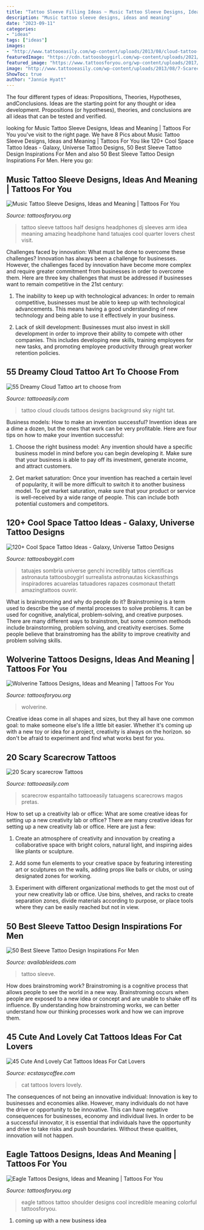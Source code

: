 ```yaml
---
title: "Tattoo Sleeve Filling Ideas ~ Music Tattoo Sleeve Designs, Ideas And Meaning"
description: "Music tattoo sleeve designs, ideas and meaning"
date: "2023-09-11"
categories:
- "ideas"
tags: ["ideas"]
images:
- "http://www.tattooeasily.com/wp-content/uploads/2013/08/cloud-tattoo-29.jpg"
featuredImage: "https://cdn.tattoosboygirl.com/wp-content/uploads/2021/07/Space-tattoo-ideas-84.jpg"
featured_image: "https://www.tattoosforyou.org/wp-content/uploads/2017/09/Tattoo-Music-Sleeve.jpg"
image: "http://www.tattooeasily.com/wp-content/uploads/2013/08/7-Scarecrow-Tattoos.jpg"
ShowToc: true
author: "Jannie Hyatt"
---
```



The four different types of ideas: Propositions, Theories, Hypotheses, andConclusions.
Ideas are the starting point for any thought or idea development. Propositions (or hypotheses), theories, and conclusions are all ideas that can be tested and verified.

	

		
looking for Music Tattoo Sleeve Designs, Ideas and Meaning | Tattoos For You you've visit to the right page. We have 8 Pics about Music Tattoo Sleeve Designs, Ideas and Meaning | Tattoos For You like 120+ Cool Space Tattoo Ideas - Galaxy, Universe Tattoo Designs, 50 Best Sleeve Tattoo Design Inspirations For Men and also 50 Best Sleeve Tattoo Design Inspirations For Men. Here you go:
		
    
## Music Tattoo Sleeve Designs, Ideas And Meaning | Tattoos For You

<img loading=lazy src="https://www.tattoosforyou.org/wp-content/uploads/2017/09/Tattoo-Music-Sleeve.jpg" onerror="this.onerror=null;this.src='https://tse4.mm.bing.net/th?id=OIP.PDRC-UUGq8gxzbcciDBTigHaOl&amp;pid=15.1';" alt="Music Tattoo Sleeve Designs, Ideas and Meaning | Tattoos For You">

_Source: tattoosforyou.org_

>tattoo sleeve tattoos half designs headphones dj sleeves arm idea meaning amazing headphone hand tatuajes cool quarter lovers chest visit. 

	

Challenges faced by innovation: What must be done to overcome these challenges?
Innovation has always been a challenge for businesses. However, the challenges faced by innovation have become more complex and require greater commitment from businesses in order to overcome them. Here are three key challenges that must be addressed if businesses want to remain competitive in the 21st century:
1. The inability to keep up with technological advances: In order to remain competitive, businesses must be able to keep up with technological advancements. This means having a good understanding of new technology and being able to use it effectively in your business.

2. Lack of skill development: Businesses must also invest in skill development in order to improve their ability to compete with other companies. This includes developing new skills, training employees for new tasks, and promoting employee productivity through great worker retention policies.


    
## 55 Dreamy Cloud Tattoo Art To Choose From

<img loading=lazy src="http://www.tattooeasily.com/wp-content/uploads/2013/08/cloud-tattoo-29.jpg" onerror="this.onerror=null;this.src='https://tse4.mm.bing.net/th?id=OIP.x8D46Q5i4p16pGODKddyrgHaJ4&amp;pid=15.1';" alt="55 Dreamy Cloud Tattoo art to choose from">

_Source: tattooeasily.com_

>tattoo cloud clouds tattoos designs background sky night tat. 

	

Business models: How to make an invention successful?
Invention ideas are a dime a dozen, but the ones that work can be very profitable. Here are four tips on how to make your invention successful:
1. Choose the right business model: Any invention should have a specific business model in mind before you can begin developing it. Make sure that your business is able to pay off its investment, generate income, and attract customers.

2. Get market saturation: Once your invention has reached a certain level of popularity, it will be more difficult to switch it to another business model. To get market saturation, make sure that your product or service is well-received by a wide range of people. This can include both potential customers and competitors.


    
## 120+ Cool Space Tattoo Ideas - Galaxy, Universe Tattoo Designs

<img loading=lazy src="https://cdn.tattoosboygirl.com/wp-content/uploads/2021/07/Space-tattoo-ideas-84.jpg" onerror="this.onerror=null;this.src='https://tse1.mm.bing.net/th?id=OIP.YSxSxYn0lZzxRU9NfmUQWgHaNn&amp;pid=15.1';" alt="120+ Cool Space Tattoo Ideas - Galaxy, Universe Tattoo Designs">

_Source: tattoosboygirl.com_

>tatuajes sombria universe genchi incredibly tattos científicas astronauta tattoosboygirl surrealista astronautas kickassthings inspiradores acuarelas tatuadores rapazes cosmonaut thetatt amazingtattoos ouvrir. 

	

What is brainstroming and why do people do it?
Brainstroming is a term used to describe the use of mental processes to solve problems. It can be used for cognitive, analytical, problem-solving, and creative purposes. There are many different ways to brainstrom, but some common methods include brainstorming, problem solving, and creativity exercises. Some people believe that brainstroming has the ability to improve creativity and problem solving skills.

    
## Wolverine Tattoos Designs, Ideas And Meaning | Tattoos For You

<img loading=lazy src="https://www.tattoosforyou.org/wp-content/uploads/2016/03/Wolverine-Tattoo.jpg" onerror="this.onerror=null;this.src='https://tse2.mm.bing.net/th?id=OIP.9-4rQ4jFkymEbKR0W-psjQHaJ4&amp;pid=15.1';" alt="Wolverine Tattoos Designs, Ideas and Meaning | Tattoos For You">

_Source: tattoosforyou.org_

>wolverine. 

	

Creative ideas come in all shapes and sizes, but they all have one common goal: to make someone else's life a little bit easier. Whether it's coming up with a new toy or idea for a project, creativity is always on the horizon. so don't be afraid to experiment and find what works best for you.

    
## 20 Scary Scarecrow Tattoos

<img loading=lazy src="http://www.tattooeasily.com/wp-content/uploads/2013/08/7-Scarecrow-Tattoos.jpg" onerror="this.onerror=null;this.src='https://tse2.mm.bing.net/th?id=OIP.aJqyGD02LX8YZ0ZspfKFWAHaML&amp;pid=15.1';" alt="20 Scary scarecrow Tattoos">

_Source: tattooeasily.com_

>scarecrow espantalho tattooeasily tatuagens scarecrows magos pretas. 

	

How to set up a creativity lab or office: What are some creative ideas for setting up a new creativity lab or office?
There are many creative ideas for setting up a new creativity lab or office. Here are just a few: 
1. Create an atmosphere of creativity and innovation by creating a collaborative space with bright colors, natural light, and inspiring aides like plants or sculpture.

2. Add some fun elements to your creative space by featuring interesting art or sculptures on the walls, adding props like balls or clubs, or using designated zones for working.

3. Experiment with different organizational methods to get the most out of your new creativity lab or office. Use bins, shelves, and racks to create separation zones, divide materials according to purpose, or place tools where they can be easily reached but not in view.

    
## 50 Best Sleeve Tattoo Design Inspirations For Men

<img loading=lazy src="http://availableideas.com/wp-content/uploads/2016/02/Sleeve-tattoo-Ideas-32.jpg" onerror="this.onerror=null;this.src='https://tse3.mm.bing.net/th?id=OIP.L6INXKcs6VnYcIJQoYPQlAAAAA&amp;pid=15.1';" alt="50 Best Sleeve Tattoo Design Inspirations For Men">

_Source: availableideas.com_

>tattoo sleeve. 

	

How does brainstroming work?
Brainstroming is a cognitive process that allows people to see the world in a new way. Brainstroming occurs when people are exposed to a new idea or concept and are unable to shake off its influence. By understanding how brainstroming works, we can better understand how our thinking processes work and how we can improve them.

    
## 45 Cute And Lovely Cat Tattoos Ideas For Cat Lovers

<img loading=lazy src="https://www.ecstasycoffee.com/wp-content/uploads/2016/09/Tiny-little-sneaking-kitty-on-ear..jpg" onerror="this.onerror=null;this.src='https://tse2.mm.bing.net/th?id=OIP.iBOVDixqxtxBwWSUmdX9BgHaKD&amp;pid=15.1';" alt="45 Cute And Lovely Cat Tattoos Ideas For Cat Lovers">

_Source: ecstasycoffee.com_

>cat tattoos lovers lovely. 

	

The consequences of not being an innovative individual:
Innovation is key to businesses and economies alike. However, many individuals do not have the drive or opportunity to be innovative. This can have negative consequences for businesses, economy and individual lives. In order to be a successful innovator, it is essential that individuals have the opportunity and drive to take risks and push boundaries. Without these qualities, innovation will not happen.

    
## Eagle Tattoos Designs, Ideas And Meaning | Tattoos For You

<img loading=lazy src="http://www.tattoosforyou.org/wp-content/uploads/2013/09/Eagle-Tattoos-756x1024.jpg" onerror="this.onerror=null;this.src='https://tse2.mm.bing.net/th?id=OIP.i5QRpKwhRZfvQiNcZ3qTOAHaKC&amp;pid=15.1';" alt="Eagle Tattoos Designs, Ideas and Meaning | Tattoos For You">

_Source: tattoosforyou.org_

>eagle tattoos tattoo shoulder designs cool incredible meaning colorful tattoosforyou. 

	

1. coming up with a new business idea 


